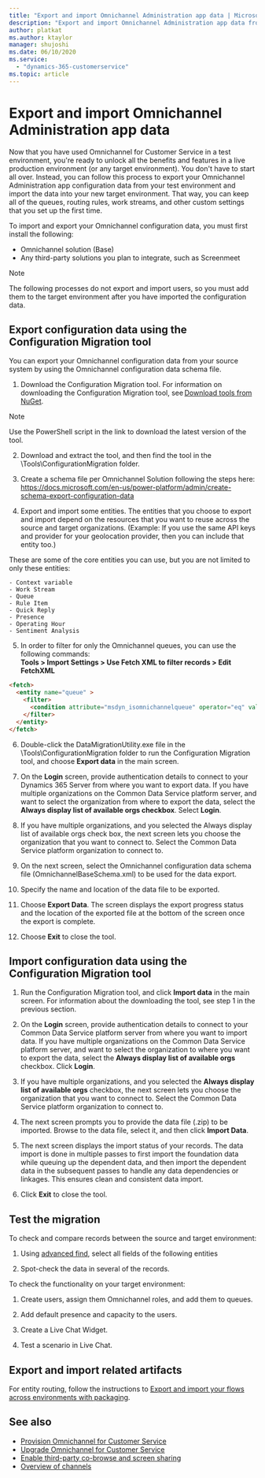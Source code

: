 ```yaml
---
title: "Export and import Omnichannel Administration app data | MicrosoftDocs"
description: "Export and import Omnichannel Administration app data from a source organization to another organization"
author: platkat
ms.author: ktaylor
manager: shujoshi
ms.date: 06/10/2020
ms.service: 
  - "dynamics-365-customerservice"
ms.topic: article
---
```


# Export and import Omnichannel Administration app data

Now that you have used Omnichannel for Customer Service in a test environment, you're ready to unlock all the benefits and features in a live production environment (or any target environment). You don't have to start all over. Instead, you can follow this process to export your Omnichannel Administration app configuration data from your test environment and import the data into your new target environment. That way, you can keep all of the queues, routing rules, work streams, and other custom settings that you set up the first time. 

To import and export your Omnichannel configuration data, you must first install the following:

  - Omnichannel solution (Base)
  - Any third-party solutions you plan to integrate, such as Screenmeet
  
> [!NOTE]
> The following processes do not export and import users, so you must add them to the target environment after you have imported the configuration data.

## Export configuration data using the Configuration Migration tool 

You can export your Omnichannel configuration data from your source system by using the Omnichannel configuration data schema file. 

1. Download the Configuration Migration tool. For information on downloading the Configuration Migration tool, see [Download tools from NuGet](https://docs.microsoft.com/en-us/powerapps/developer/common-data-service/download-tools-nuget).  

> [!NOTE]
> Use the PowerShell script in the link to download the latest version of the tool.

2. Download and extract the tool, and then find the tool in the \Tools\ConfigurationMigration folder. 

3. Create a schema file per Omnichannel Solution following the steps here: https://docs.microsoft.com/en-us/power-platform/admin/create-schema-export-configuration-data 

4. Export and import some entities. The entities that you choose to export and import depend on the resources that you want to reuse across the source and target organizations. (Example: If you use the same API keys and provider for your geolocation provider, then you can include that entity too.) 

These are some of the core entities you can use, but you are not limited to only these entities:

    - Context variable 
    - Work Stream 
    - Queue 
    - Rule Item 
    - Quick Reply 
    - Presence 
    - Operating Hour 
    - Sentiment Analysis 

5. In order to filter for only the Omnichannel queues, you can use the following commands:  
    **Tools > Import Settings > Use Fetch XML to filter records > Edit FetchXML**

```html
<fetch> 
  <entity name="queue" > 
    <filter> 
      <condition attribute="msdyn_isomnichannelqueue" operator="eq" value="1" /> 
    </filter> 
  </entity> 
</fetch> 
```

6. Double-click the DataMigrationUtility.exe file in the \Tools\ConfigurationMigration folder to run the Configuration Migration tool, and choose **Export data** in the main screen. 

7. On the **Login** screen, provide authentication details to connect to your Dynamics 365 Server from where you want to export data. If you have multiple organizations on the Common Data Service platform server, and want to select the organization from where to export the data, select the **Always display list of available orgs checkbox**. Select **Login**. 

8. If you have multiple organizations, and you selected the Always display list of available orgs check box, the next screen lets you choose the organization that you want to connect to. Select the Common Data Service platform organization to connect to. 

9. On the next screen, select the Omnichannel configuration data schema file (OmnichannelBaseSchema.xml) to be used for the data export. 

10. Specify the name and location of the data file to be exported. 

11. Choose **Export Data**. The screen displays the export progress status and the location of the exported file at the bottom of the screen once the export is complete. 

12. Choose **Exit** to close the tool. 

## Import configuration data using the Configuration Migration tool 

1. Run the Configuration Migration tool, and click **Import data** in the main screen. For information about the downloading the tool, see step 1 in the previous section.

2. On the **Login** screen, provide authentication details to connect to your Common Data Service platform server from where you want to import data. If you have multiple organizations on the Common Data Service platform server, and want to select the organization to where you want to export the data, select the **Always display list of available orgs** checkbox. Click **Login**. 

3. If you have multiple organizations, and you selected the **Always display list of available orgs** checkbox, the next screen lets you choose the organization that you want to connect to. Select the Common Data Service platform organization to connect to. 

4. The next screen prompts you to provide the data file (.zip) to be imported. Browse to the data file, select it, and then click **Import Data**. 

5. The next screen displays the import status of your records. The data import is done in multiple passes to first import the foundation data while queuing up the dependent data, and then import the dependent data in the subsequent passes to handle any data dependencies or linkages. This ensures clean and consistent data import. 

6. Click **Exit** to close the tool. 

## Test the migration

To check and compare records between the source and target environment:

1. Using [advanced find](https://docs.microsoft.com/en-us/dynamics365/customerengagement/on-premises/basics/save-advanced-find-search), select all fields of the following entities 

2. Spot-check the data in several of the records. 

To check the functionality on your target environment: 

1. Create users, assign them Omnichannel roles, and add them to queues. 

2. Add default presence and capacity to the users. 

3. Create a Live Chat Widget.

4. Test a scenario in Live Chat.

## Export and import related artifacts

For entity routing, follow the instructions to [Export and import your flows across environments with packaging](https://flow.microsoft.com/en-us/blog/import-export-bap-packages/).


## See also

- [Provision Omnichannel for Customer Service](omnichannel-provision-license.md)
- [Upgrade Omnichannel for Customer Service](upgrade-omnichannel.md)
- [Enable third-party co-browse and screen sharing](../developer/how-to/third-party-co-browse.md)
- [Overview of channels](channels.md)
